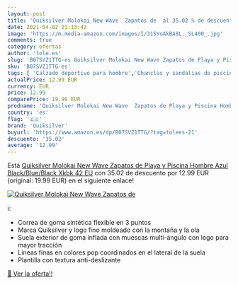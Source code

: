 ```yaml
---
layout: post
title: 'Quiksilver Molokai New Wave  Zapatos de  al 35.02 % de descuento'
date: 2021-04-02 21:13:42
image: 'https://m.media-amazon.com/images/I/31SYoAkBA8L._SL400_.jpg'
comments: true
category: ofertas
author: 'tole.es'
slug: 'B07SVZ1TTG-es Quiksilver Molokai New Wave Zapatos de Playa y Piscina...'
sku: 'B07SVZ1TTG-es'
tags: [ 'Calzado deportivo para hombre','Chanclas y sandalias de piscina para hombre','Zapatillas y calzado deportivo para hombre','Zapatos','Zapatos para hombre','Zapatos y complementos','quiksilver','zapatos', ]
actualPrice: 12.99 EUR
currency: EUR
price: 12.99
comparePrice: 19.99 EUR
prodname: 'Quiksilver Molokai New Wave  Zapatos de Playa y Piscina Hombre  Azul  Black/Blue/Black Xkbk   42 EU'
country: 'es'
flag: '🇪🇸'
brand: 'Quiksilver'
buyurl: 'https://www.amazon.es/dp/B07SVZ1TTG/?tag=tolees-21'
descuento: '35.02'
average: '12.99'
---
```


Está [Quiksilver Molokai New Wave  Zapatos de Playa y Piscina Hombre  Azul  Black/Blue/Black Xkbk   42 EU](https://www.amazon.es/dp/B07SVZ1TTG/?tag=tolees-21) con 35.02 de descuento por 12.99 EUR (original: 19.99 EUR) en el siguiente enlace!

[![Quiksilver Molokai New Wave  Zapatos de ](https://m.media-amazon.com/images/I/31SYoAkBA8L._SL400_.jpg)](https://www.amazon.es/dp/B07SVZ1TTG/?tag=tolees-21)

ℹ️:

- Correa de goma sintética flexible en 3 puntos
- Marca Quiksilver y logo fino moldeado con la montaña y la ola
- Suela exterior de goma inflada con muescas multi-ángulo con logo para mayor tracción
- Líneas finas en colores pop coordinados en el lateral de la suela
- Plantilla con textura anti-deslizante

[🛒 Ver la oferta!!](https://www.amazon.es/dp/B07SVZ1TTG/?tag=tolees-21)
